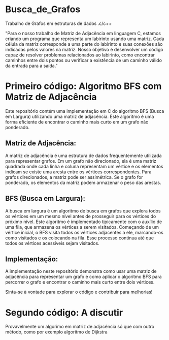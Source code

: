 # Busca_de_Grafos
Trabalho de Grafos em estruturas de dados .c/c++

"Para o nosso trabalho de Matriz de Adjacência em linguagem C, estamos criando um programa que representa um labirinto usando uma matriz. Cada célula da matriz corresponde a uma parte do labirinto e suas conexões são indicadas pelos valores na matriz. Nosso objetivo é desenvolver um código capaz de resolver problemas relacionados ao labirinto, como encontrar caminhos entre dois pontos ou verificar a existência de um caminho válido da entrada para a saída."

# Primeiro código: Algoritmo BFS com Matriz de Adjacência

Este repositório contém uma implementação em C do algoritmo BFS (Busca em Largura) utilizando uma matriz de adjacência. Este algoritmo é uma forma eficiente de encontrar o caminho mais curto em um grafo não ponderado.

## Matriz de Adjacência:

A matriz de adjacência é uma estrutura de dados frequentemente utilizada para representar grafos. Em um grafo não direcionado, ela é uma matriz quadrada onde cada linha e coluna representam um vértice e os elementos indicam se existe uma aresta entre os vértices correspondentes. Para grafos direcionados, a matriz pode ser assimétrica. Se o grafo for ponderado, os elementos da matriz podem armazenar o peso das arestas.

## BFS (Busca em Largura):

A busca em largura é um algoritmo de busca em grafos que explora todos os vértices em um mesmo nível antes de prosseguir para os vértices do próximo nível. Este algoritmo é implementado tipicamente com o auxílio de uma fila, que armazena os vértices a serem visitados. Começando de um vértice inicial, o BFS visita todos os vértices adjacentes a ele, marcando-os como visitados e os colocando na fila. Esse processo continua até que todos os vértices acessíveis sejam visitados.

## Implementação:

A implementação neste repositório demonstra como usar uma matriz de adjacência para representar um grafo e como aplicar o algoritmo BFS para percorrer o grafo e encontrar o caminho mais curto entre dois vértices.

Sinta-se à vontade para explorar o código e contribuir para melhorias!

# Segundo código: A discutir

Provavelmente um algorimo em matriz de adjacência só que com outro método, como por exemplo algoritmo de Dijkstra



